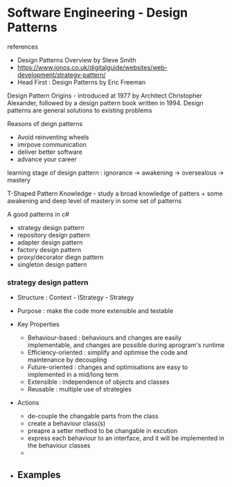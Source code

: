 # Software Engineering - Design Patterns

references 
- Design Patterns Overview by Steve Smith
- https://www.ionos.co.uk/digitalguide/websites/web-development/strategy-pattern/
- Head First : Design Patterns by Eric Freeman

Design Pattern Origins - introduced at 1977 by Architect Christopher Alexander, followed by a design pattern book written in 1994.
Design patterns are general solutions to existing problems

Reasons of deign patterns
- Avoid reinventing wheels
- imrpove communication
- deliver better software
- advance your career

learning stage of design pattern : ignorance -> awakening -> oversealous -> mastery

T-Shaped Pattern Knowledge - study a broad knowledge of patters + some awakening and deep level of mastery in some set of patterns

A good patterns in c#
- strategy design pattern
- repository design pattern
- adapter design pattern
- factory design pattern
- proxy/decorator diegn pattern
- singleton design pattern


### strategy design pattern
 - Structure : Context - IStrategy - Strategy
 - Purpose : make the code more extensible and testable
 - Key Properties
   - Behaviour-based : behaviours and changes are easily implementable, and changes are possible during aprogram's runtime
   - Efficiency-oriented : simplify and optimise the code and maintenance by decoupling
   - Future-oriented : changes and optimisations are easy to implemented in a mid/long term
   - Extensible : independence of objects and classes
   - Reusable : multiple use of strategies
   
 - Actions
   - de-couple the changable parts from the class
   - create a behaviour class(s)
   - preapre a setter method to be changable in excution
   - express each behaviour to an interface, and it will be implemented in the behaviour classes
   - 

 - Examples
   - 
